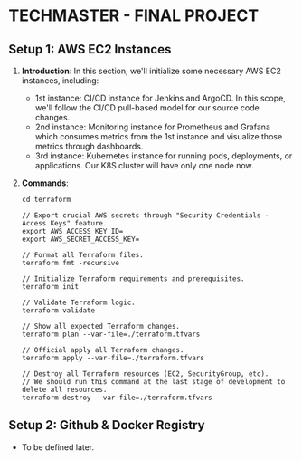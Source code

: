 # TECHMASTER - FINAL PROJECT

## Setup 1: AWS EC2 Instances

1. **Introduction**: In this section, we'll initialize some necessary AWS EC2 instances, including:
    - 1st instance: CI/CD instance for Jenkins and ArgoCD. In this scope, we'll follow the CI/CD pull-based model for
      our source code changes.
    - 2nd instance: Monitoring instance for Prometheus and Grafana which consumes metrics from the 1st instance and
      visualize those metrics through dashboards.
    - 3rd instance: Kubernetes instance for running pods, deployments, or applications. Our K8S cluster will have only
      one node now.

2. **Commands**:
   ```
   cd terraform
   
   // Export crucial AWS secrets through "Security Credentials - Access Keys" feature.
   export AWS_ACCESS_KEY_ID=
   export AWS_SECRET_ACCESS_KEY=
   
   // Format all Terraform files.
   terraform fmt -recursive
   
   // Initialize Terraform requirements and prerequisites.
   terraform init
   
   // Validate Terraform logic.
   terraform validate
   
   // Show all expected Terraform changes.
   terraform plan --var-file=./terraform.tfvars 
   
   // Official apply all Terraform changes.
   terraform apply --var-file=./terraform.tfvars 
   
   // Destroy all Terraform resources (EC2, SecurityGroup, etc).
   // We should run this command at the last stage of development to delete all resources.
   terraform destroy --var-file=./terraform.tfvars 
   ```

## Setup 2: Github & Docker Registry

- To be defined later.


